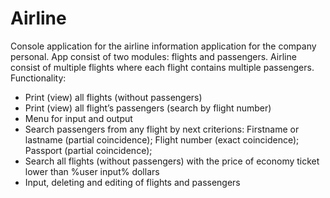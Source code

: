 # Airline
Console application for the airline information application for the company personal.
App consist of two modules: flights and passengers. Airline consist of multiple flights where each flight contains multiple passengers.
Functionality:
- Print (view) all flights (without passengers)
- Print (view) all flight’s passengers (search by flight number)
- Menu for input and output
- Search passengers from any flight by next criterions:
Firstname or lastname (partial coincidence);
Flight number (exact coincidence);
Passport (partial coincidence);
- Search all flights (without passengers) with the price of economy ticket lower than %user input% dollars 
- Input, deleting and editing of flights and passengers
